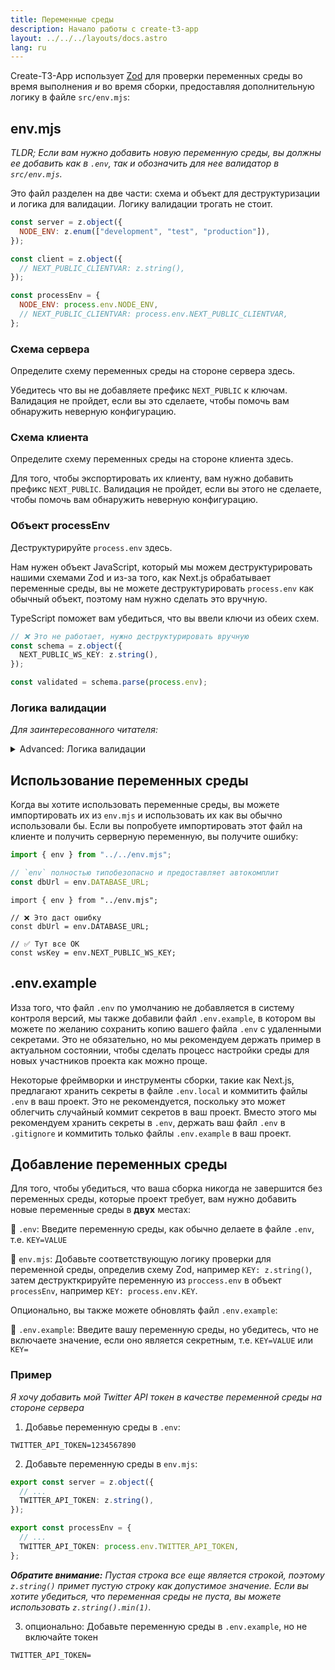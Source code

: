 ```yaml
---
title: Переменные среды
description: Начало работы с create-t3-app
layout: ../../../layouts/docs.astro
lang: ru
---
```


Create-T3-App использует [Zod](https://github.com/colinhacks/zod) для проверки переменных среды во время выполнения _и_ во время сборки, предоставляя дополнительную логику в файле `src/env.mjs`:

## env.mjs

_TLDR; Если вам нужно добавить новую переменную среды, вы должны ее добавить как в `.env`, так и обозначить для нее валидатор в `src/env.mjs`._

Это файл разделен на две части: схема и объект для деструктуризации и логика для валидации. Логику валидации трогать не стоит.

```ts:env.mjs
const server = z.object({
  NODE_ENV: z.enum(["development", "test", "production"]),
});

const client = z.object({
  // NEXT_PUBLIC_CLIENTVAR: z.string(),
});

const processEnv = {
  NODE_ENV: process.env.NODE_ENV,
  // NEXT_PUBLIC_CLIENTVAR: process.env.NEXT_PUBLIC_CLIENTVAR,
};
```

### Схема сервера

Определите схему переменных среды на стороне сервера здесь.

Убедитесь что вы не добавляете префикс `NEXT_PUBLIC` к ключам. Валидация не пройдет, если вы это сделаете, чтобы помочь вам обнаружить неверную конфигурацию.

### Схема клиента

Определите схему переменных среды на стороне клиента здесь.

Для того, чтобы экспортировать их клиенту, вам нужно добавить префикс `NEXT_PUBLIC`. Валидация не пройдет, если вы этого не сделаете, чтобы помочь вам обнаружить неверную конфигурацию.

### Объект processEnv

Деструктурируйте `process.env` здесь.

Нам нужен объект JavaScript, который мы можем деструктурировать нашими схемами Zod и из-за того, как Next.js обрабатывает переменные среды, вы не можете деструктурировать `process.env` как обычный объект, поэтому нам нужно сделать это вручную.

TypeScript поможет вам убедиться, что вы ввели ключи из обеих схем.

```ts
// ❌ Это не работает, нужно деструктурировать вручную
const schema = z.object({
  NEXT_PUBLIC_WS_KEY: z.string(),
});

const validated = schema.parse(process.env);
```

### Логика валидации

_Для заинтересованного читателя:_

<details>
<summary>Advanced: Логика валидации</summary>

В зависемости от среды (сервер или клиент) мы валидируем либо обе, либо только клиентскую схему. Это значить, что, несмотря на то, что серверные переменные будут иметь значение `undefined`, валидация пройдет успешно. Это значит что у нас есть единая входная точка для всех переменных среды.

```ts:env.mjs
const isServer = typeof window === "undefined";

const merged = server.merge(client);
const parsed = isServer
  ? merged.safeParse(processEnv)  // <-- Если на сервере, валидировать все переменные
  : client.safeParse(processEnv); // <-- Если на клиенте, только клиентские

if (parsed.success === false) {
  console.error(
    "❌ Invalid environment variables:\n",
    ...formatErrors(parsed.error.format()),
  );
  throw new Error("Invalid environment variables");
}
```

Затем мы используем объект Proxy чтобы выкидывать ошибки, если вы попытаетесь получить доступ к серверным переменным среды на клиенте.

```ts:env.mjs
// Прокси позволяет переопределить геттер
export const env = new Proxy(parsed.data, {
  get(target, prop) {
    if (typeof prop !== "string") return undefined;
    // На клиенте разрешаются только переменные начинающиеся с NEXT_PUBLIC_
    if (!isServer && !prop.startsWith("NEXT_PUBLIC_"))
      throw new Error(
        "❌ Attempted to access serverside environment variable on the client",
      );
    return target[prop]; // <-- В противном случае, возвращаем нужное значение
  },
});
```

</details>

## Использование переменных среды

Когда вы хотите использовать переменные среды, вы можете импортировать их из `env.mjs` и использовать их как вы обычно использовали бы. Если вы попробуете импортировать этот файл на клиенте и получить серверную переменную, вы получите ошибку:

```ts:pages/api/hello.ts
import { env } from "../../env.mjs";

// `env` полностью типобезопасно и предоставляет автокомплит
const dbUrl = env.DATABASE_URL;
```

```ts:pages/index.tsx
import { env } from "../env.mjs";

// ❌ Это даст ошибку
const dbUrl = env.DATABASE_URL;

// ✅ Тут все ОК
const wsKey = env.NEXT_PUBLIC_WS_KEY;
```

## .env.example

Изза того, что файл `.env` по умолчанию не добавляется в систему контроля версий, мы также добавили файл `.env.example`, в котором вы можете по желанию сохранить копию вашего файла `.env` с удаленными секретами. Это не обязательно, но мы рекомендуем держать пример в актуальном состоянии, чтобы сделать процесс настройки среды для новых участников проекта как можно проще.

Некоторые фреймворки и инструменты сборки, такие как Next.js, предлагают хранить секреты в файле `.env.local` и коммитить файлы `.env` в ваш проект. Это не рекомендуется, поскольку это может облегчить случайный коммит секретов в ваш проект. Вместо этого мы рекомендуем хранить секреты в `.env`, держать ваш файл `.env` в `.gitignore` и коммитить только файлы `.env.example` в ваш проект.

## Добавление переменных среды

Для того, чтобы убедиться, что ваша сборка никогда не завершится без переменных среды, которые проект требует, вам нужно добавить новые переменные среды в **двух** местах:

📄 `.env`: Введите переменную среды, как обычно делаете в файле `.env`, т.е. `KEY=VALUE`

📄 `env.mjs`: Добавьте соответствующую логику проверки для переменной среды, определив схему Zod, например `KEY: z.string()`, затем деструкткрируйте переменную из `proccess.env` в объект `processEnv`, например `KEY: process.env.KEY`.

Опционально, вы также можете обновлять файл `.env.example`:

📄 `.env.example`: Введите вашу переменную среды, но убедитесь, что не включаете значение, если оно является секретным, т.е. `KEY=VALUE` или `KEY=`

### Пример

_Я хочу добавить мой Twitter API токен в качестве переменной среды на стороне сервера_

1. Добавье переменную среды в `.env`:

```
TWITTER_API_TOKEN=1234567890
```

2. Добавьте переменную среды в `env.mjs`:

```ts
export const server = z.object({
  // ...
  TWITTER_API_TOKEN: z.string(),
});

export const processEnv = {
  // ...
  TWITTER_API_TOKEN: process.env.TWITTER_API_TOKEN,
};
```

_**Обратите внимание:** Пустая строка все еще является строкой, поэтому `z.string()` примет пустую строку как допустимое значение. Если вы хотите убедиться, что переменная среды не пуста, вы можете использовать `z.string().min(1)`._

3. опционально: Добавьте переменную среды в `.env.example`, но не включайте токен

```
TWITTER_API_TOKEN=
```
